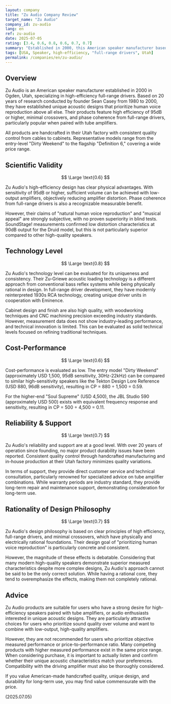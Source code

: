```yaml
---
layout: company
title: "Zu Audio Company Review"
target_name: "Zu Audio"
company_id: zu-audio
lang: en
ref: zu-audio
date: 2025-07-05
rating: [3.4, 0.6, 0.8, 0.6, 0.7, 0.7]
summary: "Established in 2000, this American speaker manufacturer based in Ogden, Utah, adheres to their belief in high-efficiency full-range drivers. While their unique acoustic design based on founder Sean Casey's 20-year research and commitment to handcrafted manufacturing is praiseworthy, the sound quality effects are largely subjective, with limited objective advantages justifying the price. They have devoted support among specific enthusiasts who prefer high efficiency, but they are not for everyone."
tags: [USA, Speaker, high-efficiency, "full-range drivers", Utah]
permalink: /companies/en/zu-audio/
---
```


## Overview

Zu Audio is an American speaker manufacturer established in 2000 in Ogden, Utah, specializing in high-efficiency full-range drivers. Based on 20 years of research conducted by founder Sean Casey from 1980 to 2000, they have established unique acoustic designs that prioritize human voice reproduction above all else. Their products feature high efficiency of 95dB or higher, minimal crossovers, and phase coherence from full-range drivers, particularly popular when paired with tube amplifiers.

All products are handcrafted in their Utah factory with consistent quality control from cables to cabinets. Representative models range from the entry-level "Dirty Weekend" to the flagship "Definition 6," covering a wide price range.

## Scientific Validity

$$ \Large \text{0.6} $$

Zu Audio's high-efficiency design has clear physical advantages. With sensitivity of 95dB or higher, sufficient volume can be achieved with low-output amplifiers, objectively reducing amplifier distortion. Phase coherence from full-range drivers is also a recognizable measurable benefit.

However, their claims of "natural human voice reproduction" and "musical appeal" are strongly subjective, with no proven superiority in blind tests. SoundStage! measurements confirmed low distortion characteristics at 90dB output for the Druid model, but this is not particularly superior compared to other high-quality speakers.

## Technology Level

$$ \Large \text{0.8} $$

Zu Audio's technology level can be evaluated for its uniqueness and consistency. Their Zu-Griewe acoustic loading technology is a different approach from conventional bass reflex systems while being physically rational in design. In full-range driver development, they have modernly reinterpreted 1930s RCA technology, creating unique driver units in cooperation with Eminence.

Cabinet design and finish are also high quality, with woodworking techniques and CNC machining precision exceeding industry standards. However, measurement data does not show industry-leading performance, and technical innovation is limited. This can be evaluated as solid technical levels focused on refining traditional techniques.

## Cost-Performance

$$ \Large \text{0.6} $$

Cost-performance is evaluated as low. The entry model "Dirty Weekend" (approximately USD 1,500, 95dB sensitivity, 30Hz-22kHz) can be compared to similar high-sensitivity speakers like the Tekton Design Lore Reference (USD 880, 96dB sensitivity), resulting in CP = 880 ÷ 1,500 = 0.59.

For the higher-end "Soul Supreme" (USD 4,500), the JBL Studio 590 (approximately USD 500) exists with equivalent frequency response and sensitivity, resulting in CP = 500 ÷ 4,500 = 0.11.

## Reliability & Support

$$ \Large \text{0.7} $$

Zu Audio's reliability and support are at a good level. With over 20 years of operation since founding, no major product durability issues have been reported. Consistent quality control through handcrafted manufacturing and in-house production at their Utah factory minimizes quality variations.

In terms of support, they provide direct customer service and technical consultation, particularly renowned for specialized advice on tube amplifier combinations. While warranty periods are industry standard, they provide long-term repair and maintenance support, demonstrating consideration for long-term use.

## Rationality of Design Philosophy

$$ \Large \text{0.7} $$

Zu Audio's design philosophy is based on clear principles of high efficiency, full-range drivers, and minimal crossovers, which have physically and electrically rational foundations. Their design goal of "prioritizing human voice reproduction" is particularly concrete and consistent.

However, the magnitude of these effects is debatable. Considering that many modern high-quality speakers demonstrate superior measured characteristics despite more complex designs, Zu Audio's approach cannot be said to be the only correct solution. While having a rational core, they tend to overemphasize the effects, making them not completely rational.

## Advice

Zu Audio products are suitable for users who have a strong desire for high-efficiency speakers paired with tube amplifiers, or audio enthusiasts interested in unique acoustic designs. They are particularly attractive choices for users who prioritize sound quality over volume and want to combine with low-output, high-quality amplifiers.

However, they are not recommended for users who prioritize objective measured performance or price-to-performance ratio. Many competing products with higher measured performance exist in the same price range. When considering purchase, it is important to actually listen and confirm whether their unique acoustic characteristics match your preferences. Compatibility with the driving amplifier must also be thoroughly considered.

If you value American-made handcrafted quality, unique design, and durability for long-term use, you may find value commensurate with the price.

(2025.07.05)